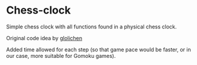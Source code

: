 # Chess-clock
Simple chess clock with all functions found in a physical chess clock. 

Original code idea by [glolichen](https://github.com/glolichen)

Added time allowed for each step (so that game pace would be faster, or in our case, more suitable for Gomoku games). 

